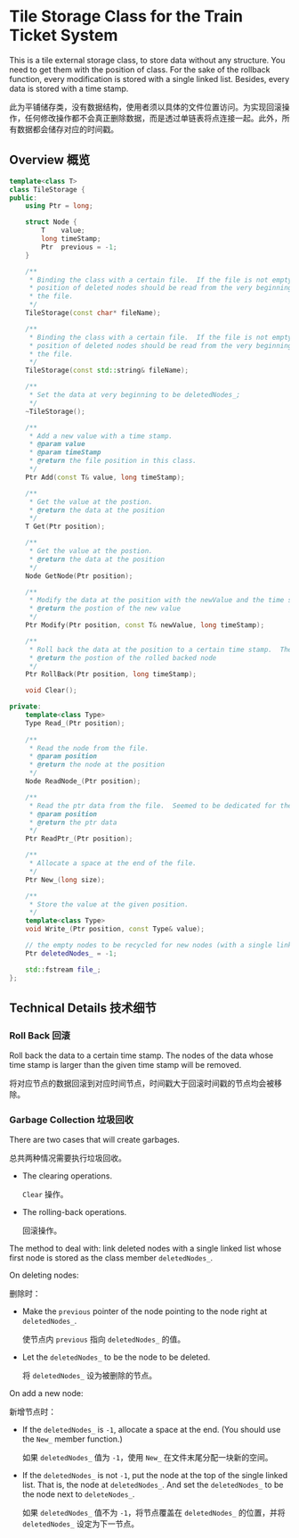# Tile Storage Class for the Train Ticket System

This is a tile external storage class, to store data without any structure.
You need to get them with the position of class.  For the sake of the
rollback function, every modification is stored with a single linked list.
Besides, every data is stored with a time stamp.

此为平铺储存类，没有数据结构，使用者须以具体的文件位置访问。为实现回滚操作，任何修改操作都不会真正删除数据，而是透过单链表将点连接一起。此外，所有数据都会储存对应的时间戳。

## Overview 概览

```c++
template<class T>
class TileStorage {
public:
    using Ptr = long;

    struct Node {
        T    value;
        long timeStamp;
        Ptr  previous = -1;
    }

    /**
     * Binding the class with a certain file.  If the file is not empty, the
     * position of deleted nodes should be read from the very beginning of
     * the file.
     */
    TileStorage(const char* fileName);

    /**
     * Binding the class with a certain file.  If the file is not empty, the
     * position of deleted nodes should be read from the very beginning of
     * the file.
     */
    TileStorage(const std::string& fileName);

    /**
     * Set the data at very beginning to be deletedNodes_;
     */
    ~TileStorage();

    /**
     * Add a new value with a time stamp.
     * @param value
     * @param timeStamp
     * @return the file position in this class.
     */
    Ptr Add(const T& value, long timeStamp);

    /**
     * Get the value at the postion.
     * @return the data at the position
     */
    T Get(Ptr position);

    /**
     * Get the value at the postion.
     * @return the data at the position
     */
    Node GetNode(Ptr position);

    /**
     * Modify the data at the position with the newValue and the time stamp.
     * @return the postion of the new value
     */
    Ptr Modify(Ptr position, const T& newValue, long timeStamp);

    /**
     * Roll back the data at the position to a certain time stamp.  The node belongs to the ``future'' can be deleted
     * @return the postion of the rolled backed node
     */
    Ptr RollBack(Ptr position, long timeStamp);

    void Clear();

private:
    template<class Type>
    Type Read_(Ptr position);
    
    /**
     * Read the node from the file.
     * @param position
     * @return the node at the position
     */
    Node ReadNode_(Ptr position);

    /**
     * Read the ptr data from the file.  Seemed to be dedicated for the deletedNodes_.
     * @param position
     * @return the ptr data
     */
    Ptr ReadPtr_(Ptr position);

    /**
     * Allocate a space at the end of the file.
     */
    Ptr New_(long size);

    /**
     * Store the value at the given position.
     */
    template<class Type>
    void Write_(Ptr position, const Type& value);

    // the empty nodes to be recycled for new nodes (with a single linked list)
    Ptr deletedNodes_ = -1;

    std::fstream file_;
};
```

## Technical Details 技术细节

### Roll Back 回滚

Roll back the data to a certain time stamp.  The nodes of the data whose time
stamp is larger than the given time stamp will be removed.

将对应节点的数据回滚到对应时间节点，时间戳大于回滚时间戳的节点均会被移除。

### Garbage Collection 垃圾回收

There are two cases that will create garbages.

总共两种情况需要执行垃圾回收。

- The clearing operations.

  `Clear` 操作。

- The rolling-back operations.

  回滚操作。

The method to deal with: link deleted nodes with a single linked list whose
first node is stored as the class member `deletedNodes_`.

On deleting nodes:

删除时：

- Make the `previous` pointer of the node pointing to the node right at
   `deletedNodes_`.

  使节点内 `previous` 指向 `deletedNodes_` 的值。

- Let the `deletedNodes_` to be the node to be deleted.

  将 `deletedNodes_` 设为被删除的节点。

On add a new node:

新增节点时：

- If the `deletedNodes_` is `-1`, allocate a space at the end. (You should
use the `New_` member function.)

  如果 `deletedNodes_` 值为 `-1`，使用 `New_` 在文件末尾分配一块新的空间。

- If the `deletedNodes_` is not `-1`, put the node at the top of the single
linked list.  That is, the node at `deletedNodes_`.  And set the
`deletedNodes_` to be the node next to `deleteNodes_`.

  如果 `deletedNodes_` 值不为 `-1`，将节点覆盖在 `deletedNodes_` 的位置，并将 `deletedNodes_` 设定为下一节点。

